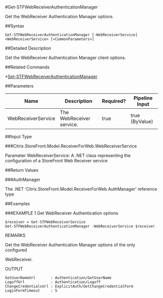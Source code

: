 #Get-STFWebReceiverAuthenticationManager
Get the WebReceiver Authentication Manager options
##Syntax
```Get-STFWebReceiverAuthenticationManager [-WebReceiverService] <WebReceiverService> [<CommonParameters>]
```
##Detailed Description
Get the WebReceiver Authentication Manager client options.
##Related Commands
*[Set-STFWebReceiverAuthenticationManager](Set-STFWebReceiverAuthenticationManager)
##Parameters
|Name|Description|Required?|Pipeline Input||--|--|--|--||WebReceiverService|The WebReceiver service.|true|true (ByValue)|##Input Type
###Citrix.StoreFront.Model.ReceiverForWeb.WebReceiverService
Parameter WebReceiverService: A .NET class representing the configuration of a StoreFront Web Receiver service
##Return Values
###AuthManager
The .NET 'Citrix.StoreFront.Model.ReceiverForWeb.AuthManager' reference type
##Examples
###EXAMPLE 1 Get WebReceiver Authentication options
```$receiver = Get-STFWebReceiverService
Get-STFWebReceiverAuthenticationManager -WebReceiverService $receiver
```
REMARKS
Get the WebReceiver Authentication Manager options of the only configured
WebReceiver.
OUTPUT
```GetUserNameUrl       : Authentication/GetUserName
LogoffUrl            : Authentication/Logoff
ChangeCredentialsUrl : ExplicitAuth/GetChangeCredentialForm
LoginFormTimeout     : 5
```
